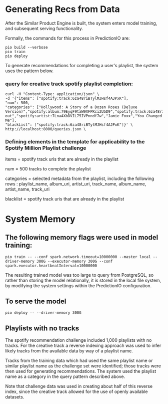 # Generating Recs from Data

After the Similar Product Engine is built, the system enters model training, and subsequent serving functionality. 

Formally, the commands for this process in PredictionIO are:

```
pio build --verbose
pio train
pio deploy
```

To generate recommendations for completing a user's playlist, the system uses the pattern below. 

### query for creative track spotify playlist completion:

```
curl -H "Content-Type: application/json" \
-d '{"items": ["spotify:track:6za48riBTylMJHsf4AJPxK"], 
"num": 500, 
"categories": ["Hollywood: A Story of a Dozen Roses (Deluxe Version)","spotify:album:79EyqF9taW9XFPKci2U5D9","spotify:track:6za48riBTylMJHsf4AJPxK","Ride out","spotify:artist:7LnaAXbDVIL75IVPnndf7w","Jamie Foxx","You Changed Me"], 
"blackList": ["spotify:track:6za48riBTylMJHsf4AJPxK"]}' \
http://localhost:8000/queries.json \

```

### Defining elements in the template for applicability to the Spotify Million Playlist challenge 

items = spotify track uris that are already in the playlist

num = 500 tracks to complete the playlist

categories = selected metadata from the playlist, including the following rows : playlist_name, album_uri, artist_uri, track_name, album_name, artist_name, track_uri

blacklist = spotify track uris that are already in the playlist

# System Memory  

## The following memory flags were used in model training:

```
pio train -- --conf spark.network.timeout=10000000 --master local --driver-memory 300G --executor-memory 300G --conf spark.executor.heartbeatInterval=10000000

```

The resulting trained model was too large to query from PostgreSQL, so rather than storing the model relationally, it is stored in the local file system, by modifying the system settings within the PredictionIO configuration.

## To serve the model

```
pio deploy -- --driver-memory 300G
```
## Playlists with no tracks

The spotify recommendation challenge included 1,000 playlists with no tracks. For the creative track a reverse indexing approach was used to infer likely tracks from the available data by way of a playlist name. 

Tracks from the training data which had used the same playlist name or similar playlist name as the challenge set were identified; those tracks were then used for generating recommendations. The system used the playlist name as a category in the query pattern described above. 

 Note that challenge data was used in creating about half of this reverse index, since the creative track allowed for the use of openly available datasets.


